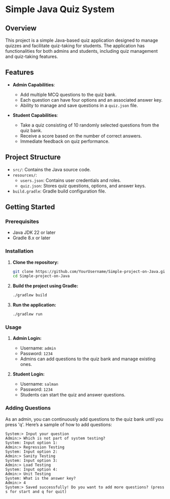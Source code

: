 # Simple Java Quiz System

## Overview

This project is a simple Java-based quiz application designed to manage quizzes and facilitate quiz-taking for students. The application has functionalities for both admins and students, including quiz management and quiz-taking features.

## Features

- **Admin Capabilities**:
  - Add multiple MCQ questions to the quiz bank.
  - Each question can have four options and an associated answer key.
  - Ability to manage and save questions in a `quiz.json` file.

- **Student Capabilities**:
  - Take a quiz consisting of 10 randomly selected questions from the quiz bank.
  - Receive a score based on the number of correct answers.
  - Immediate feedback on quiz performance.

## Project Structure

- `src/`: Contains the Java source code.
- `resources/`:
  - `users.json`: Contains user credentials and roles.
  - `quiz.json`: Stores quiz questions, options, and answer keys.
- `build.gradle`: Gradle build configuration file.

## Getting Started

### Prerequisites

- Java JDK 22 or later
- Gradle 8.x or later

### Installation

1. **Clone the repository:**

    ```bash
    git clone https://github.com/YourUsername/Simple-project-on-Java.git
    cd Simple-project-on-Java
    ```

2. **Build the project using Gradle:**

    ```bash
    ./gradlew build
    ```

3. **Run the application:**

    ```bash
    ./gradlew run
    ```

### Usage

1. **Admin Login:**
   - Username: `admin`
   - Password: `1234`
   - Admins can add questions to the quiz bank and manage existing ones.

2. **Student Login:**
   - Username: `salman`
   - Password: `1234`
   - Students can start the quiz and answer questions.

### Adding Questions

As an admin, you can continuously add questions to the quiz bank until you press 'q'. Here’s a sample of how to add questions:

```text
System:> Input your question
Admin:> Which is not part of system testing?
System: Input option 1:
Admin:> Regression Testing
System: Input option 2:
Admin:> Sanity Testing
System: Input option 3:
Admin:> Load Testing
System: Input option 4:
Admin:> Unit Testing
System: What is the answer key?
Admin:> 4
System:> Saved successfully! Do you want to add more questions? (press s for start and q for quit)
